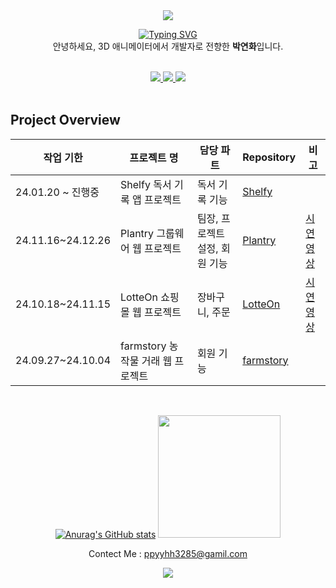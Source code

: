
<div align="center">
	
  <img src="https://capsule-render.vercel.app/api?type=waving&color=BDBDC8&height=150&section=header" />
	
<a href="https://git.io/typing-svg"><img src="https://readme-typing-svg.demolab.com?font=42dot+Sans&size=24&pause=1000&color=000000&center=true&vCenter=true&width=500&lines=Hello%2C+World!+3D+%EC%84%B8%EC%83%81%EC%97%90%EC%84%9C+0%EA%B3%BC+1%EC%9D%98+%EC%84%B8%EA%B3%84%EB%A1%9C" alt="Typing SVG" /></a>
<br>
안녕하세요, 3D 애니메이터에서 개발자로 전향한 <strong> 박연화</strong>입니다.

 

</div>
<br>
<div align=center>



 
  <a href="https://www.notion.so/16fb89c79cfe807b8c64f767e3b65f6b#16fb89c79cfe805cada5f2a2fe3a87db">
	<img src="https://img.shields.io/badge/Notion 이력서-000000?style=plat&logo=notion&logoColor=white">
  </a>
    <a href="https://dev-yeonwha.tistory.com/db">
	<img src="https://img.shields.io/badge/ywha's 개발 블로그-000000?style=plat&logo=tistory&logoColor=white">
  </a>
    <a href="ppyyhh3285@gmail.com">
	<img src="https://img.shields.io/badge/gmail 주소-EA4335?style=plat&logo=gmail&logoColor=white">
  </a>
</div>

<br>


## Project Overview

| **작업 기한**        | **프로젝트 명**                     | **담당 파트**  |  **Repository**  | **비고**|
|-----------------|-------------------------------|-------|-------|-----------|
| 24.01.20 ~ 진행중 | Shelfy 독서 기록 앱 프로젝트 | 독서 기록 기능 | [Shelfy](https://github.com/jin123346/APPlusMarket_BE) ||
| 24.11.16~24.12.26 | Plantry 그룹웨어 웹 프로젝트    | 팀장, 프로젝트 설정, 회원 기능 | [Plantry](https://github.com/subin3578/antwork) |[시연영상](https://www.youtube.com/watch?v=gYq8mfhy5Bk)|
| 24.10.18~24.11.15 | LotteOn 쇼핑몰 웹 프로젝트          | 장바구니, 주문 | [LotteOn](https://github.com/subin3578/TeamProject-LotteOn4) |[시연영상](https://www.youtube.com/watch?v=rM2Cj0PMg1Q&t=350s)|
| 24.09.27~24.10.04 | farmstory 농작물 거래 웹 프로젝트  | 회원 기능 | [farmstory](https://github.com/subin3578/farmstory_team3) ||
<br/>



<div align="center">
	
[![Anurag's GitHub stats](https://github-readme-stats.vercel.app/api?username=ywha0206)](https://github.com/anuraghazra/github-readme-stats)
<img src="https://github-readme-stats.vercel.app/api/top-langs/?username=ywha0206&layout=compact&bg_color=180,000000,&title_color=000000&text_color=000000" height="196" />


Contect Me : ppyyhh3285@gamil.com

<img src="https://capsule-render.vercel.app/api?type=waving&color=BDBDC8&height=150&section=footer" />


</div>
